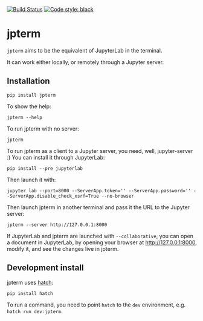 [![Build Status](https://github.com/davidbrochart/jpterm/workflows/CI/badge.svg)](https://github.com/davidbrochart/jpterm/actions)
[![Code style: black](https://img.shields.io/badge/code%20style-black-000000.svg)](https://github.com/psf/black)

# jpterm

`jpterm` aims to be the equivalent of JupyterLab in the terminal.

It can work either locally, or remotely through a Jupyter server.

## Installation

```console
pip install jpterm
```

To show the help:

```console
jpterm --help
```

To run jpterm with no server:

```console
jpterm
```

To run jpterm as a client to a Jupyter server, you need, well, jupyter-server :) You can install it through JupyterLab:

```console
pip install --pre jupyterlab
```

Then launch it with:

```console
jupyter lab --port=8000 --ServerApp.token='' --ServerApp.password='' --ServerApp.disable_check_xsrf=True --no-browser
```

Then launch jpterm in another terminal and pass it the URL to the Jupyter server:

```console
jpterm --server http://127.0.0.1:8000
```

If JupyterLab and jpterm are launched with `--collaborative`, you can open a document in
JupyterLab, by opening your browser at http://127.0.0.1:8000, modify it, and see the changes live
in jpterm.

## Development install

jpterm uses [hatch](https://hatch.pypa.io):

```console
pip install hatch
```

To run a command, you need to point `hatch` to the `dev` environment, e.g. `hatch run dev:jpterm`.
